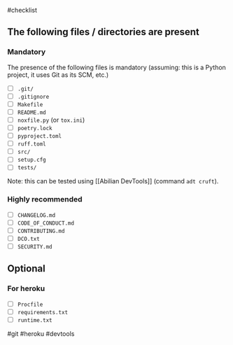 #checklist

## The following files / directories are present

### Mandatory

The presence of the following files is mandatory (assuming: this is a Python project, it uses Git as its SCM, etc.)

- [ ] `.git/`
- [ ] `.gitignore`
- [ ] `Makefile`
- [ ] `README.md`
- [ ] `noxfile.py` (or `tox.ini`)
- [ ] `poetry.lock`
- [ ] `pyproject.toml`
- [ ] `ruff.toml`
- [ ] `src/`
- [ ] `setup.cfg`
- [ ] `tests/`

Note: this can be tested using [[Abilian DevTools]] (command `adt cruft`).

### Highly recommended

- [ ] `CHANGELOG.md`
- [ ] `CODE_OF_CONDUCT.md`
- [ ] `CONTRIBUTING.md`
- [ ] `DCO.txt`
- [ ] `SECURITY.md`

## Optional

### For heroku

- [ ] `Procfile`
- [ ] `requirements.txt`
- [ ] `runtime.txt`

<!-- Keywords -->
#git #heroku #devtools
<!-- /Keywords -->
